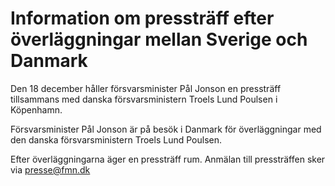 # Information om pressträff efter överläggningar mellan Sverige och Danmark

Den 18 december håller försvarsminister Pål Jonson en pressträff tillsammans med danska försvarsministern Troels Lund Poulsen i Köpenhamn.

Försvarsminister Pål Jonson är på besök i Danmark för överläggningar med den danska försvarsministern Troels Lund Poulsen.

Efter överläggningarna äger en pressträff rum. Anmälan till pressträffen sker via presse@fmn.dk
